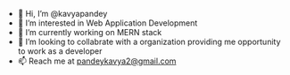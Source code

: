 - 👋 Hi, I’m @kavyapandey
- 👀 I’m interested in Web Application Development
- 🌱 I’m currently working on MERN stack
- 💞️ I’m looking to collabrate with a organization providing me opportunity to work as a developer
- 📫 Reach me at pandeykavya2@gmail.com

<!---
kavyapandey/kavyapandey is a ✨ special ✨ repository because its `README.md` (this file) appears on your GitHub profile.
You can click the Preview link to take a look at your changes.
--->

